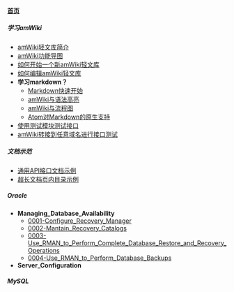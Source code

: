 
#### [首页](?file=home-首页)

##### 学习amWiki
- [amWiki轻文库简介](?file=001-学习amWiki/01-amWiki轻文库简介 "amWiki轻文库简介")
- [amWiki功能导图](?file=001-学习amWiki/02-amWiki功能导图 "amWiki功能导图")
- [如何开始一个新amWiki轻文库](?file=001-学习amWiki/03-如何开始一个新amWiki轻文库 "如何开始一个新amWiki轻文库")
- [如何编辑amWiki轻文库](?file=001-学习amWiki/04-如何编辑amWiki轻文库 "如何编辑amWiki轻文库")
- **学习markdown？**
    - [Markdown快速开始](?file=001-学习amWiki/05-学习markdown/01-Markdown快速开始 "Markdown快速开始")
    - [amWiki与语法高亮](?file=001-学习amWiki/05-学习markdown/02-amWiki与语法高亮 "amWiki与语法高亮")
    - [amWiki与流程图](?file=001-学习amWiki/05-学习markdown/03-amWiki与流程图 "amWiki与流程图")
    - [Atom对Markdown的原生支持](?file=001-学习amWiki/05-学习markdown/05-Atom对Markdown的原生支持 "Atom对Markdown的原生支持")
- [使用测试模块测试接口](?file=001-学习amWiki/06-使用测试模块测试接口 "使用测试模块测试接口")
- [amWiki转接到任意域名进行接口测试](?file=001-学习amWiki/07-amWiki转接到任意域名进行接口测试 "amWiki转接到任意域名进行接口测试")

##### 文档示范
- [通用API接口文档示例](?file=002-文档示范/001-通用API接口文档示例 "通用API接口文档示例")
- [超长文档页内目录示例](?file=002-文档示范/002-超长文档页内目录示例 "超长文档页内目录示例")

##### Oracle
- **Managing_Database_Availability**
    - [0001-Configure_Recovery_Manager](?file=003-Oracle/Managing_Database_Availability/0001-Configure_Recovery_Manager "0001-Configure_Recovery_Manager")
    - [0002-Mantain_Recovery_Catalogs](?file=003-Oracle/Managing_Database_Availability/0002-Mantain_Recovery_Catalogs "0002-Mantain_Recovery_Catalogs")
    - [0003-Use_RMAN_to_Perform_Complete_Database_Restore_and_Recovery_Operations](?file=003-Oracle/Managing_Database_Availability/0003-Use_RMAN_to_Perform_Complete_Database_Restore_and_Recovery_Operations "0003-Use_RMAN_to_Perform_Complete_Database_Restore_and_Recovery_Operations")
    - [0004-Use_RMAN_to_Perform_Database_Backups](?file=003-Oracle/Managing_Database_Availability/0004-Use_RMAN_to_Perform_Database_Backups "0004-Use_RMAN_to_Perform_Database_Backups")
- **Server_Configuration**

##### MySQL

